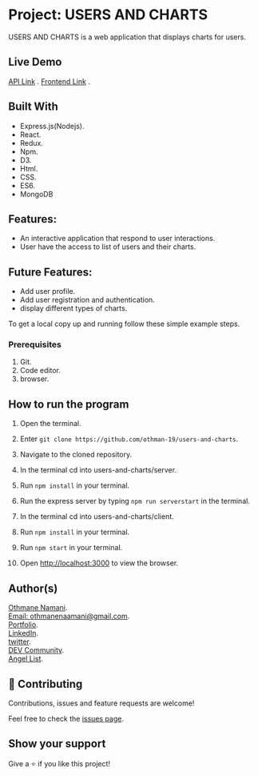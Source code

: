 # Project: USERS AND CHARTS

USERS AND CHARTS is a web application that displays charts for users.

## Live Demo
[API Link](https://users-and-charts.onrender.com/) .
[Frontend Link](https://users-and-charts1.vercel.app/) .

## Built With
- Express.js(Nodejs).
- React.
- Redux.
- Npm.
- D3.
- Html.
- CSS.
- ES6.
- MongoDB

## Features:

- An interactive application that respond to user interactions.
- User have the access to list of users and their charts.

## Future Features:

- Add user profile.
- Add user registration and authentication.
- display different types of charts.

To get a local copy up and running follow these simple example steps.

### Prerequisites

1. Git.
2. Code editor.
3. browser.

## How to run the program

1. Open the terminal.

2. Enter `git clone https://github.com/othman-19/users-and-charts`.

3. Navigate to the cloned repository.

4. In the terminal cd into users-and-charts/server.

5. Run `npm install` in your terminal.

6. Run the express server by typing `npm run serverstart` in the terminal.

7. In the terminal cd into users-and-charts/client.

8. Run `npm install` in your terminal.

9. Run `npm start` in your terminal.

10. Open [http://localhost:3000](http://localhost:3000) to view the browser.


## Author(s)
[Othmane Namani](https://github.com/othman-19/).  
[Email: othmanenaamani@gmail.com](mailto:othmanenaamani@gmail.com).  
[Portfolio](https://othman-19.github.io/my_portfolio/).  
[LinkedIn](https://www.linkedin.com/in/othman-namani/).  
[twitter](https://twitter.com/ONaamani).  
[DEV Community](https://dev.to/othman).  
[Angel List](https://angel.co/othmane-namani).  

## 🤝 Contributing

Contributions, issues and feature requests are welcome!

Feel free to check the [issues page](issues/).

## Show your support

Give a ⭐️ if you like this project!
